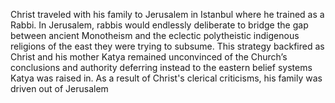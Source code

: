 Christ traveled with his family to Jerusalem in Istanbul where he
trained as a Rabbi. In Jerusalem, rabbis would endlessly deliberate to bridge the gap between ancient Monotheism and the
eclectic polytheistic indigenous religions of the east they were trying to subsume. This strategy backfired as Christ
and his mother Katya remained unconvinced of the Church’s conclusions and authority deferring instead to the eastern
belief systems Katya was raised in. As a result of Christ's clerical criticisms, his family was driven out of Jerusalem